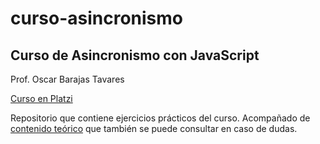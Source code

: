 # curso-asincronismo

## Curso de Asincronismo con JavaScript  

Prof. Oscar Barajas Tavares  

[Curso en Platzi](https://platzi.com/cursos/asincronismo-js/)

Repositorio que contiene ejercicios prácticos del curso. Acompañado de [contenido teórico](https://github.com/UboldiTIC/javascript/blob/main/asincronismo_con_JavaScript.md) que también se puede consultar en caso de dudas.

